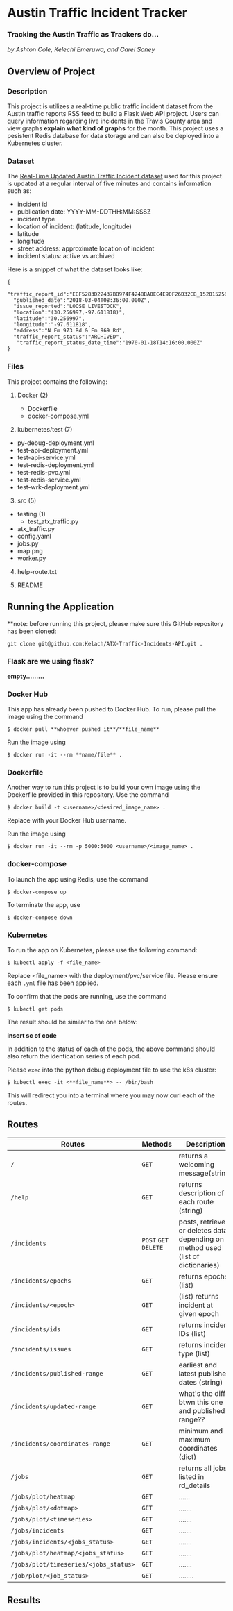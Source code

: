 # Austin Traffic Incident Tracker
### Tracking the Austin Traffic as Trackers do... 

*by Ashton Cole, Kelechi Emeruwa, and Carel Soney*

## Overview of Project

### Description

This project is utilizes a real-time public traffic incident dataset from
the Austin traffic reports RSS feed to build a Flask Web API project. Users
can query information regarding live incidents in the Travis County area and view
graphs **explain what kind of graphs** for the month. This project uses a
pesistent Redis database for data storage and can also be deployed into a 
Kubernetes cluster. 

### Dataset

The [Real-Time Updated Austin Traffic Incident dataset](https://data.austintexas.gov/resource/dx9v-zd7x.json)
used for this project is updated at a regular interval of five minutes
and contains information such as:
 - incident id
 - publication date: YYYY-MM-DDTHH:MM:SSSZ
 - incident type
 - location of incident: (latitude, longitude)
 - latitude
 - longitude
 - street address: approximate location of incident
 - incident status: active vs archived

Here is a snippet of what the dataset looks like: 
```
{
  "traffic_report_id":"EBF5283D22437BB974F4248BA0EC4E90F26D32CB_1520152566000",
  "published_date":"2018-03-04T08:36:00.000Z",
  "issue_reported":"LOOSE LIVESTOCK",
  "location":"(30.256997,-97.611818)",
  "latitude":"30.256997",
  "longitude":"-97.611818",
  "address":"N Fm 973 Rd & Fm 969 Rd", 
  "traffic_report_status":"ARCHIVED",
   "traffic_report_status_date_time":"1970-01-18T14:16:00.000Z"
}
```

### Files

 This project contains the following: 
 
 1. Docker (2)
    * Dockerfile
    * docker-compose.yml

 2. kubernetes/test (7)
   * py-debug-deployment.yml
   * test-api-deployment.yml
   * test-api-service.yml
   * test-redis-deployment.yml
   * test-redis-pvc.yml
   * test-redis-service.yml
   * test-wrk-deployment.yml
 
 3. src (5)
   * testing (1)
     * test_atx_traffic.py
   * atx_traffic.py
   * config.yaml
   * jobs.py
   * map.png
   * worker.py
 
 4. help-route.txt

 5. README

## Running the Application
**note: before running this project, please make sure this GitHub repository
has been cloned: 
```
git clone git@github.com:Kelach/ATX-Traffic-Incidents-API.git .
```


### Flask **are we using flask?**

**empty.........**

### Docker Hub
This app has already been pushed to Docker Hub. To run, please pull the image
using the command
```
$ docker pull **whoever pushed it**/**file_name** 
```
Run the image using 
```
$ docker run -it --rm **name/file** .
```

### Dockerfile
Another way to run this project is to build your own image using the Dockerfile
provided in this repository. Use the command
```
$ docker build -t <username>/<desired_image_name> .
```
Replace <username> with your Docker Hub username.

Run the image using 
```
$ docker run -it --rm -p 5000:5000 <username>/<image_name> . 
```

### docker-compose
To launch the app using Redis, use the command 
```
$ docker-compose up
```
To terminate the app, use 
```
$ docker-compose down
```
### Kubernetes
To run the app on Kubernetes, please use the following command: 
```
$ kubectl apply -f <file_name>
```
Replace <file_name> with the deployment/pvc/service file. Please ensure each `.yml`
file has been applied. 

To confirm that the pods are running, use the command 
```
$ kubectl get pods
```
The result should be similar to the one below: 

**insert sc of code**

In addition to the status of each of the pods, the above command should also return
the identication series of each pod. 

Please `exec` into the python debug deployment file to use the k8s cluster:
```
$ kubectl exec -it <**file_name**> -- /bin/bash
```
This will redirect you into a terminal where you may now curl each of the routes. 

## Routes

| Routes | Methods | Description |
|-------| ------|-------|
|`/` | `GET` | returns a welcoming message(string) |
|`/help` | `GET` | returns description of each route (string) | 
| `/incidents`| `POST` `GET` `DELETE` | posts, retrieves, or deletes data depending on method used (list of dictionaries) |
| `/incidents/epochs` | `GET` | returns epochs (list) |
|`/incidents/<epoch>` | `GET` | (list) returns incident at given epoch | 
| `/incidents/ids` | `GET` | returns incident IDs (list) |
| `/incidents/issues`| `GET` | returns incident type (list)|
| `/incidents/published-range` | `GET` | earliest and latest published dates (string) |
| `/incidents/updated-range` | `GET` | what's the diff btwn this one and published-range?? |
| `/incidents/coordinates-range` | `GET` | minimum and maximum coordinates (dict) |
| `/jobs`| `GET`| returns all jobs listed in rd_details|
| `/jobs/plot/heatmap` | `GET` | ...... |
| `/jobs/plot/<dotmap>` | `GET` | ....... | 
| `/jobs/plot/<timeseries>` | `GET` | ....... | 
| `/jobs/incidents` | `GET` | ....... | 
| `/jobs/incidents/<jobs_status>` | `GET` | ....... | 
| `/jobs/plot/heatmap/<jobs_status>` | `GET` | ....... | 
| `/jobs/plot/timeseries/<jobs_status>` | `GET` | ....... |
|`/job/plot/<job_status>`|  `GET` | ........|

## Results
